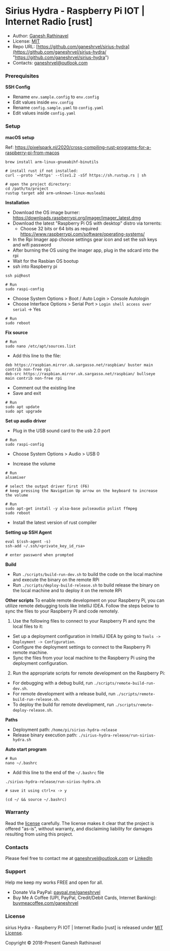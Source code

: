 # Sirius Hydra - Raspberry Pi IOT | Internet Radio [rust]

- Author: [Ganesh Rathinavel](https://www.linkedin.com/in/ganeshrvel "Ganesh Rathinavel")
- License: [MIT](https://github.com/ganeshrvel/sirius-hydra/blob/master/LICENSE "MIT")
- Repo URL: [https://github.com/ganeshrvel/sirius-hydra](https://github.com/ganeshrvel/sirius-hydra/ "https://github.com/ganeshrvel/sirius-hydra")
- Contacts: ganeshrvel@outlook.com

### Prerequisites

**SSH Config**

- Rename `env.sample.config` to `env.config`
- Edit values inside `env.config`
- Rename `config.sample.yaml` to `config.yaml`
- Edit values inside `config.yaml`


### Setup

**macOS setup**

Ref: https://pixelspark.nl/2020/cross-compiling-rust-programs-for-a-raspberry-pi-from-macos

```shell
brew install arm-linux-gnueabihf-binutils

# install rust if not installed:
curl --proto '=https' --tlsv1.2 -sSf https://sh.rustup.rs | sh

# open the project directory:
cd /path/to/project
rustup target add arm-unknown-linux-musleabi
```

**Installation**
- Download the OS image burner: https://downloads.raspberrypi.org/imager/imager_latest.dmg
- Download the latest "Raspberry Pi OS with desktop" distro via torrents:
    - Choose 32 bits or 64 bits as required https://www.raspberrypi.com/software/operating-systems/
- In the Rpi Imager app choose settings gear icon and set the ssh keys and wifi password
- After burning the OS using the imager app, plug in the sdcard into the rpi
- Wait for the Rasbian OS bootup
- ssh into Raspberry pi

```shell
ssh pi@host
```

```shell
# Run
sudo raspi-config
```
- Choose System Options > Boot / Auto Login > Console Autologin
- Choose Interface Options > Serial Port > `Login shell access over serial` -> Yes

```shell
# Run
sudo reboot
```

**Fix source**

```shell
# Run
sudo nano /etc/apt/sources.list
```

- Add this line to the file:

```
deb https://raspbian.mirror.uk.sargasso.net/raspbian/ buster main contrib non-free rpi
deb-src https://raspbian.mirror.uk.sargasso.net/raspbian/ bullseye  main contrib non-free rpi
```

- Comment out the existing line
- Save and exit

```shell
# Run
sudo apt update
sudo apt upgrade
```

**Set up audio driver**

- Plug in the USB sound card to the usb 2.0 port

```shell
# Run
sudo raspi-config
```
- Choose System Options > Audio > USB 0

- Increase the volume

```shell
# Run
alsamixer

# select the output driver first (F6)
# keep pressing the Navigation Up arrow on the keyboard to increase the volume
```

```shell
# Run
sudo apt-get install -y alsa-base pulseaudio pslist ffmpeg
sudo reboot
```

- Install the latest version of rust compiler

**Setting up SSH Agent**
```shell
eval $(ssh-agent -s)
ssh-add ~/.ssh/<private_key_id_rsa>

# enter password when prompted
```

**Build**
- Run `./scripts/build-run-dev.sh` to build the code on the local machine and execute the binary on the remote RPi
- Run `./scripts/deploy-build-release.sh` to build release the binary on the local machine and to deploy it on the remote RPi

**Other scripts**
To enable remote development on your Raspberry Pi, you can utilize remote debugging tools like IntelliJ IDEA. Follow the steps below to sync the files to your Raspberry Pi and code remotely.

1. Use the following files to connect to your Raspberry Pi and sync the local files to it:
  - Set up a deployment configuration in IntelliJ IDEA by going to `Tools -> Deployment -> Configuration`.
  - Configure the deployment settings to connect to the Raspberry Pi remote machine.
  - Sync the files from your local machine to the Raspberry Pi using the deployment configuration.

2. Run the appropriate scripts for remote development on the Raspberry Pi:
  - For debugging with a debug build, run `./scripts/remote-build-run-dev.sh`.
  - For remote development with a release build, run `./scripts/remote-build-run-release.sh`.
  - To deploy the build for remote development, run `./scripts/remote-deploy-release.sh`.

**Paths**
- Deployment path: `/home/pi/sirius-hydra-release`
- Release binary execution path: `./sirius-hydra-release/run-sirius-hydra.sh`

**Auto start program**

```shell
# Run
nano ~/.bashrc
```

- Add this line to the end of the `~/.bashrc` file

```shell
./sirius-hydra-release/run-sirius-hydra.sh

# save it using ctrl+x -> y
```

```shell
(cd ~/ && source ~/.bashrc)
```

### Warranty
Read the [license](https://github.com/ganeshrvel/sirius-hydra/blob/master/LICENSE "MIT License") carefully. The license makes it clear that the project is offered "as-is", without warranty, and disclaiming liability for damages resulting from using this project.

### Contacts
Please feel free to contact me at ganeshrvel@outlook.com or [LinkedIn](https://www.linkedin.com/in/ganeshrvel)

### Support
Help me keep my works FREE and open for all.
- Donate Via PayPal: [paypal.me/ganeshrvel](https://paypal.me/ganeshrvel "https://paypal.me/ganeshrvel")
- Buy Me A Coffee (UPI, PayPal, Credit/Debit Cards, Internet Banking): [buymeacoffee.com/ganeshrvel](https://buymeacoffee.com/ganeshrvel "https://buymeacoffee.com/ganeshrvel")

### License
sirius Hydra - Raspberry Pi IOT | Internet Radio [rust] is released under [MIT License](https://github.com/ganeshrvel/sirius-hydra/blob/master/LICENSE "MIT License").

Copyright © 2018-Present Ganesh Rathinavel
